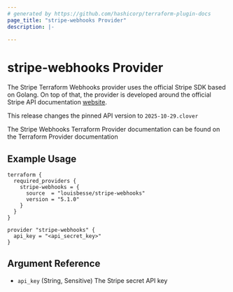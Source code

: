 ```yaml
---
# generated by https://github.com/hashicorp/terraform-plugin-docs
page_title: "stripe-webhooks Provider"
description: |-
  
---
```


# stripe-webhooks Provider

The Stripe Terraform Webhooks provider uses the official Stripe SDK based on Golang. On top of that, the provider is
developed
around the official Stripe API documentation [website](https://stripe.com/docs/api).

This release changes the pinned API version to `2025-10-29.clover`

The Stripe Webhooks Terraform Provider documentation can be found on the Terraform Provider documentation

## Example Usage

```hcl
terraform {
  required_providers {
    stripe-webhooks = {
      source  = "louisbesse/stripe-webhooks"
      version = "5.1.0"
    }
  }
}

provider "stripe-webhooks" {
  api_key = "<api_secret_key>"
}
```

## Argument Reference

- `api_key` (String, Sensitive) The Stripe secret API key
